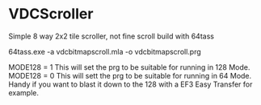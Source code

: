# VDCScroller
Simple 8 way 2x2 tile scroller, not fine scroll
build with 64tass

64tass.exe -a vdcbitmapscroll.mla -o vdcbitmapscroll.prg 

MODE128 = 1 
This will set the prg to be suitable for running in 128 Mode.
MODE128 = 0 
This will sett the prg to be suitable for running in 64 Mode. Handy if you want to blast it down to the 128 with a EF3 Easy Transfer for example.
